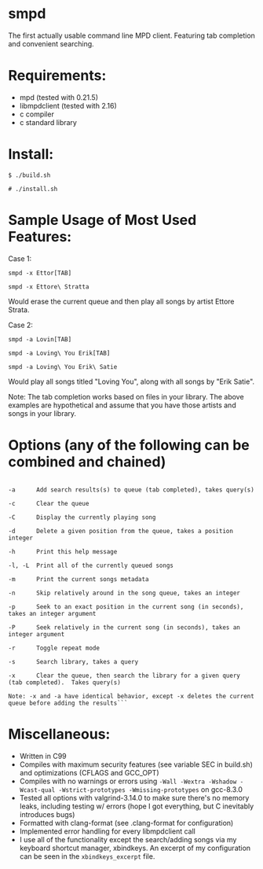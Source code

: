 # smpd
The first actually usable command line MPD client.  Featuring tab completion and convenient searching.

# Requirements:
* mpd (tested with 0.21.5)
* libmpdclient (tested with 2.16)
* c compiler
* c standard library

# Install:
`$ ./build.sh`

`# ./install.sh`

# Sample Usage of Most Used Features:
Case 1:

`smpd -x Ettor[TAB]`

`smpd -x Ettore\ Stratta`

Would erase the current queue and then play all songs by artist Ettore Strata.

Case 2:

`smpd -a Lovin[TAB]`

`smpd -a Loving\ You Erik[TAB]`

`smpd -a Loving\ You Erik\ Satie`

Would play all songs titled "Loving You", along with all songs by "Erik Satie".

Note: The tab completion works based on files in your library.  The above examples are hypothetical and assume that you have those artists and songs in your library.

# Options (any of the following can be combined and chained)
```-0      Tab completion generator, internal

-a      Add search results(s) to queue (tab completed), takes query(s)

-c      Clear the queue

-C      Display the currently playing song

-d      Delete a given position from the queue, takes a position integer

-h      Print this help message

-l, -L  Print all of the currently queued songs

-m      Print the current songs metadata

-n      Skip relatively around in the song queue, takes an integer

-p      Seek to an exact position in the current song (in seconds), takes an integer argument

-P      Seek relatively in the current song (in seconds), takes an integer argument

-r      Toggle repeat mode

-s      Search library, takes a query

-x      Clear the queue, then search the library for a given query (tab completed).  Takes query(s)

Note: -x and -a have identical behavior, except -x deletes the current queue before adding the results```
```

# Miscellaneous:
* Written in C99
* Compiles with maximum security features (see variable SEC in build.sh) and optimizations (CFLAGS and GCC_OPT)
* Compiles with no warnings or errors using `-Wall -Wextra -Wshadow -Wcast-qual -Wstrict-prototypes -Wmissing-prototypes` on gcc-8.3.0
* Tested all options with valgrind-3.14.0 to make sure there's no memory leaks, including testing w/ errors (hope I got everything, but C inevitably introduces bugs)
* Formatted with clang-format (see .clang-format for configuration)
* Implemented error handling for every libmpdclient call
* I use all of the functionality except the search/adding songs via my keyboard shortcut manager, xbindkeys.  An excerpt of my configuration can be seen in the `xbindkeys_excerpt` file.
